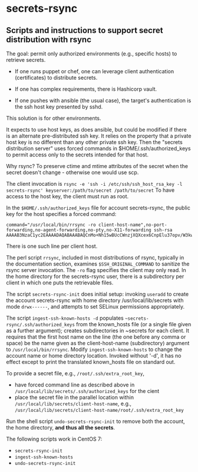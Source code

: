 # secrets-rsync
Scripts and instructions to support secret distribution with rsync
--

The goal: permit only authorized environments (e.g., specific hosts) to retrieve secrets.

* If one runs puppet or chef, one can leverage client authentication (certificates) to distribute secrets.

* If one has complex requirements, there is Hashicorp vault.

* If one pushes with ansible (the usual case), the target's authentication is the ssh host key presented by sshd.

This solution is for other environments.

It expects to use host keys, as does ansible, but could be modified if there is an alternate pre-distributed ssh key.  It relies on the property that a private host key is no different than any other private ssh key.  Then the "secrets distribution server" uses forced commands in $HOME/.ssh/authorized_keys to permit access only to the secrets intended for that host.

Why rsync?  To preserve ctime and mtime attributes of the secret when the secret doesn't change - otherwise one would use scp.

The client invocation is
```rsync -e 'ssh -i /etc/ssh/ssh_host_rsa_key -l secrets-rsync' keyserver:/path/to/secret /path/to/secret```
To have access to the host key, the client must run as root.

In the `$HOME/.ssh/authorized_keys` file for account secrets-rsync, the public key for the host specifies a forced command:
```
command="/usr/local/bin/rrsync -ro client-host-name",no-port-forwarding,no-agent-forwarding,no-pty,no-X11-forwarding ssh-rsa AAAAB3NzaC1yc2EAAAADAQABAAABAQCnMo+Nh15wBUcCWnzjXQXcex6CnpElu37opv/W3kwd51dYbbBvasMQsiS5CouUPg63djN5Z9DXGsIrzVkOYBvNdxOUf5LHYXGexaXaqQEOUYQGRNrEdmGwlDs/WLsMs2Z6Zf8Uh2cK78zibe8OPXba2U095pmoBm5YJq/4ONwnooIK2aPrtNOvn/QQOWl9ZL0X70q7UXazkBUi32R2mIEjxvQd97Yjx0v3vr8lzIzebGUTsWKcmAhizxlztj4wCxv0ZPHYtuDRi6gSMUBzwLdhZb5qtlw4ZmCQXP8vbEIJO0PLww8fXjP2b5PVQyge6YoYQkxTiy6Un+4AlmRgyDe5
```
There is one such line per client host.

The perl script `rrsync`, included in most distributions of rsync, typically in the documentation section, examines `$SSH_ORIGINAL_COMMAND` to sanitize the rsync server invocation.  The `-ro` flag specifies the client may only read.  In the home directory for the secrets-rsync user, there is a subdirectory per client in which one puts the retrievable files.

The script `secrets-rsync-init` does initial setup: invoking `useradd` to create the account secrets-rsync with home directory /usr/local/lib/secrets with mode `drwx------`, and attempts to set SELinux permissions appropriately.

The script `ingest-ssh-known-hosts -d` populates `~secrets-rsync/.ssh/authorized_keys` from the known_hosts file (or a single file given as a further argument); creates subdirectories in ~secrets for each client.  It requires that the first host name on the line (the one before any comma or space) be the name given as the client-host-name (subdirectory) argument to `/usr/local/bin/rrsync`.  Modify `ingest-ssh-known-hosts` to change the account name or home directory location.  Invoked without '-d', it has no effect except to print the translated known_hosts file on standard out.

To provide a secret file, e.g., `/root/.ssh/extra_root_key`,

* have forced command line as described above in `/usr/local/lib/secrets/.ssh/authorized_keys` for the cient
* place the secret file in the parallel location within `/usr/local/lib/secrets/client-host-name`, e.g., `/usr/local/lib/secrets/client-host-name/root/.ssh/extra_root_key`

Run the shell script `undo-secrets-rsync-init` to remove both the account, the home directory, **and thus all the secrets**.

The following scripts work in CentOS 7:

* `secrets-rsync-init`
* `ingest-ssh-known-hosts`
* `undo-secrets-rsync-init`



